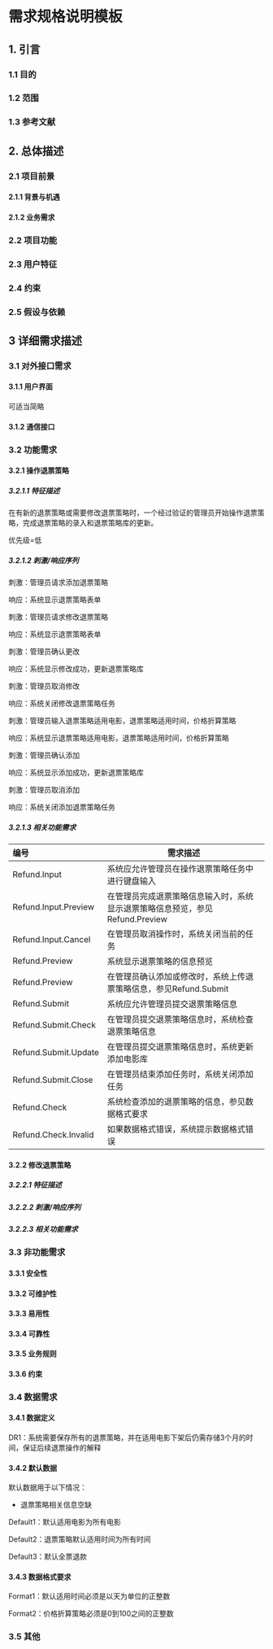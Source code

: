 # 需求规格说明模板
## 1. 引言
### 1.1 目的
### 1.2 范围
### 1.3 参考文献
## 2. 总体描述

### 2.1 项目前景
#### 2.1.1 背景与机遇
#### 2.1.2 业务需求
### 2.2 项目功能
### 2.3 用户特征
### 2.4 约束
### 2.5 假设与依赖

## 3 详细需求描述
### 3.1 对外接口需求
#### 3.1.1 用户界面 
可适当简略
#### 3.1.2 通信接口
### 3.2 功能需求

#### 3.2.1  操作退票策略
##### 3.2.1.1 特征描述
在有新的退票策略或需要修改退票策略时，一个经过验证的管理员开始操作退票策略，完成退票策略的录入和退票策略库的更新。

优先级=低
##### 3.2.1.2 刺激/响应序列
刺激：管理员请求添加退票策略

响应：系统显示退票策略表单

刺激：管理员请求修改退票策略

响应：系统显示退票策略表单

刺激：管理员确认更改

响应：系统显示修改成功，更新退票策略库

刺激：管理员取消修改

响应：系统关闭修改退票策略任务

刺激：管理员输入退票策略适用电影，退票策略适用时间，价格折算策略

响应：系统显示退票策略适用电影，退票策略适用时间，价格折算策略

刺激：管理员确认添加

响应：系统显示添加成功，更新退票策略库

刺激：管理员取消添加

响应：系统关闭添加退票策略任务

##### 3.2.1.3 相关功能需求
| 编号 | 需求描述 |
| :------------- | ----------------- |
| Refund.Input | 系统应允许管理员在操作退票策略任务中进行键盘输入 |
| Refund.Input.Preview | 在管理员完成退票策略信息输入时，系统显示退票策略信息预览，参见Refund.Preview |
| Refund.Input.Cancel | 在管理员取消操作时，系统关闭当前的任务 |
| Refund.Preview | 系统显示退票策略的信息预览 |
| Refund.Preview | 在管理员确认添加或修改时，系统上传退票策略信息，参见Refund.Submit |
| Refund.Submit | 系统应允许管理员提交退票策略信息 |
| Refund.Submit.Check | 在管理员提交退票策略信息时，系统检查退票策略信息 |
| Refund.Submit.Update  | 在管理员提交退票策略信息时，系统更新添加电影库               |
| Refund.Submit.Close   | 在管理员结束添加任务时，系统关闭添加任务                     |
| Refund.Check          | 系统检查添加的退票策略的信息，参见数据格式要求                     |
| Refund.Check.Invalid  | 如果数据格式错误，系统提示数据格式错误                       |


#### 3.2.2  修改退票策略
##### 3.2.2.1 特征描述


##### 3.2.2.2 刺激/响应序列
##### 3.2.2.3 相关功能需求

### 3.3 非功能需求
#### 3.3.1  安全性
#### 3.3.2  可维护性
#### 3.3.3  易用性
#### 3.3.4  可靠性
#### 3.3.5  业务规则
#### 3.3.6  约束

### 3.4  数据需求
#### 3.4.1  数据定义

DR1：系统需要保存所有的退票策略，并在适用电影下架后仍需存储3个月的时间，保证后续退票操作的解释

#### 3.4.2  默认数据
默认数据用于以下情况：
- 退票策略相关信息空缺

Default1：默认适用电影为所有电影

Default2：退票策略默认适用时间为所有时间

Default3：默认全票退款
#### 3.4.3  数据格式要求
Format1：默认适用时间必须是以天为单位的正整数

Format2：价格折算策略必须是0到100之间的正整数

### 3.5  其他


